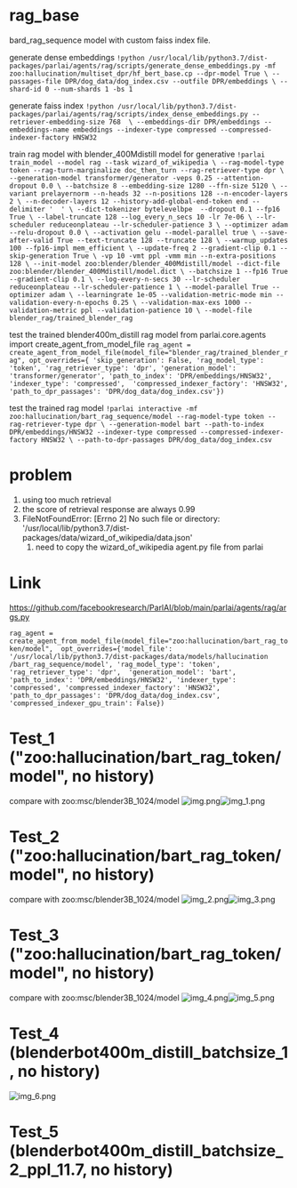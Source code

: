 rag_base
===============
bard_rag_sequence model with custom faiss index file. 

generate dense embeddings
`!python /usr/local/lib/python3.7/dist-packages/parlai/agents/rag/scripts/generate_dense_embeddings.py -mf zoo:hallucination/multiset_dpr/hf_bert_base.cp --dpr-model True \
--passages-file DPR/dog_data/dog_index.csv --outfile DPR/embeddings \
--shard-id 0 --num-shards 1 -bs 1`

generate faiss index
`!python /usr/local/lib/python3.7/dist-packages/parlai/agents/rag/scripts/index_dense_embeddings.py --retriever-embedding-size 768  \
--embeddings-dir DPR/embeddings --embeddings-name embeddings --indexer-type compressed --compressed-indexer-factory HNSW32
`

train rag model with blender_400Mdistill model for generative
`!parlai train_model --model rag --task wizard_of_wikipedia \
--rag-model-type token --rag-turn-marginalize doc_then_turn --rag-retriever-type dpr \
--generation-model transformer/generator -veps 0.25 --attention-dropout 0.0 \
--batchsize 8 --embedding-size 1280 --ffn-size 5120 \
--variant prelayernorm --n-heads 32 --n-positions 128 --n-encoder-layers 2 \
--n-decoder-layers 12 --history-add-global-end-token end --delimiter '  ' \
--dict-tokenizer bytelevelbpe  --dropout 0.1 --fp16 True \
--label-truncate 128 --log_every_n_secs 10 -lr 7e-06 \
--lr-scheduler reduceonplateau --lr-scheduler-patience 3 \
--optimizer adam --relu-dropout 0.0 \
--activation gelu --model-parallel true \
--save-after-valid True --text-truncate 128 --truncate 128 \
--warmup_updates 100 --fp16-impl mem_efficient \
--update-freq 2 --gradient-clip 0.1 --skip-generation True \
-vp 10 -vmt ppl -vmm min --n-extra-positions 128 \
--init-model zoo:blender/blender_400Mdistill/model --dict-file zoo:blender/blender_400Mdistill/model.dict \
--batchsize 1 --fp16 True --gradient-clip 0.1 \
--log-every-n-secs 30 --lr-scheduler reduceonplateau --lr-scheduler-patience 1 \
--model-parallel True --optimizer adam \
--learningrate 1e-05 --validation-metric-mode min --validation-every-n-epochs 0.25 \
--validation-max-exs 1000 --validation-metric ppl --validation-patience 10 \
--model-file blender_rag/trained_blender_rag
`

test the trained blender400m_distill rag model
from parlai.core.agents import create_agent_from_model_file
`rag_agent = create_agent_from_model_file(model_file="blender_rag/trained_blender_rag", opt_overrides={
'skip_generation': False, 'rag_model_type': 'token', 'rag_retriever_type': 'dpr', 'generation_model':
'transformer/generator', 'path_to_index': 'DPR/embeddings/HNSW32', 'indexer_type': 'compressed', 
'compressed_indexer_factory': 'HNSW32', 'path_to_dpr_passages': 'DPR/dog_data/dog_index.csv'})`

test the trained rag model
`!parlai interactive -mf zoo:hallucination/bart_rag_sequence/model --rag-model-type token --rag-retriever-type dpr \
--generation-model bart --path-to-index DPR/embeddings/HNSW32 --indexer-type compressed --compressed-indexer-factory HNSW32 \
--path-to-dpr-passages DPR/dog_data/dog_index.csv`


problem
===============
1. using too much retrieval
2. the score of retrieval response are always 0.99
3. FileNotFoundError: [Errno 2] No such file or directory: '/usr/local/lib/python3.7/dist-packages/data/wizard_of_wikipedia/data.json'
   1. need to copy the wizard_of_wikipedia agent.py file from parlai

Link
===============
https://github.com/facebookresearch/ParlAI/blob/main/parlai/agents/rag/args.py

`rag_agent = create_agent_from_model_file(model_file="zoo:hallucination/bart_rag_token/model", 
opt_overrides={'model_file': '/usr/local/lib/python3.7/dist-packages/data/models/hallucination
/bart_rag_sequence/model', 'rag_model_type': 'token', 'rag_retriever_type': 'dpr', 
'generation_model': 'bart', 'path_to_index': 'DPR/embeddings/HNSW32', 'indexer_type': 'compressed',
'compressed_indexer_factory': 'HNSW32', 'path_to_dpr_passages': 'DPR/dog_data/dog_index.csv', 
'compressed_indexer_gpu_train': False})
`

Test_1 ("zoo:hallucination/bart_rag_token/model", no history)
===============
compare with zoo:msc/blender3B_1024/model
![img.png](img/img_2.png)![img_1.png](img/img_3.png)


Test_2 ("zoo:hallucination/bart_rag_token/model", no history)
===============
compare with zoo:msc/blender3B_1024/model
![img_2.png](img/img_2.png)![img_3.png](img/img_3.png)


Test_3 ("zoo:hallucination/bart_rag_token/model", no history)
===============
compare with zoo:msc/blender3B_1024/model
![img_4.png](img/img_4.png)![img_5.png](img/img_5.png)


Test_4 (blenderbot400m_distill_batchsize_1, no history)
===============
![img_6.png](img/img_6.png)

Test_5 (blenderbot400m_distill_batchsize_2_ppl_11.7, no history)
===============